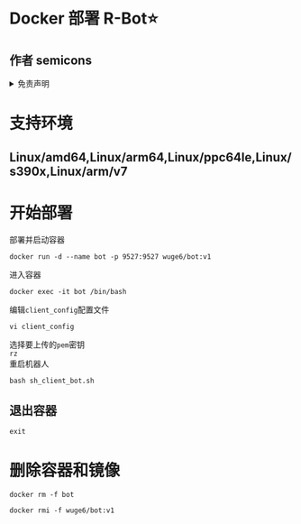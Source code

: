 # Docker 部署 R-Bot⭐
## 作者 semicons

 
<details>
<summary>免责声明</summary>
暂未开源，介意请千万勿使用，谢谢  

特殊声明:本系统为双端制，机器人不存储任何敏感数据，API私钥在你的客户端服务器本地，由bot驱动你的客户端操作，你可以随时关闭服务 

本仓库发布的项目中涉及的任何脚本，仅用于测试和学习研究，禁止用于商业用途，不能保证其合法性，准确性，完整性和有效性，请根据情况自行判断.

所有使用者在使用项目的任何部分时，需先遵守法律法规。对于一切使用不当所造成的后果，需自行承担.对任何脚本问题概不负责，包括但不限于由任何脚本错误导致的任何损失或损害.

如果任何单位或个人认为该项目可能涉嫌侵犯其权利，则应及时通知并提供身份证明，所有权证明，我们将在收到认证文件后删除相关文件.

任何以任何方式查看此项目的人或直接或间接使用该项目的任何脚本的使用者都应仔细阅读此声明。本人保留随时更改或补充此免责声明的权利。一旦使用并复制了任何相关脚本或本项目的规则，则视为您已接受此免责声明.

您必须在下载后的24小时内从计算机或手机中完全删除以上内容.

您使用或者复制了本仓库且本人制作的任何脚本，则视为`已接受`此声明，请仔细阅读.
</details>

# 支持环境
## Linux/amd64,Linux/arm64,Linux/ppc64le,Linux/s390x,Linux/arm/v7

# 开始部署
部署并启动容器
```
docker run -d --name bot -p 9527:9527 wuge6/bot:v1
```
进入容器  
```
docker exec -it bot /bin/bash
```
编辑`client_config`配置文件  
```
vi client_config
```
选择要上传的`pem`密钥  
`rz`  
重启机器人  
```
bash sh_client_bot.sh
```
## 退出容器
`exit`  

# 删除容器和镜像
```
docker rm -f bot
```
```
docker rmi -f wuge6/bot:v1
```
